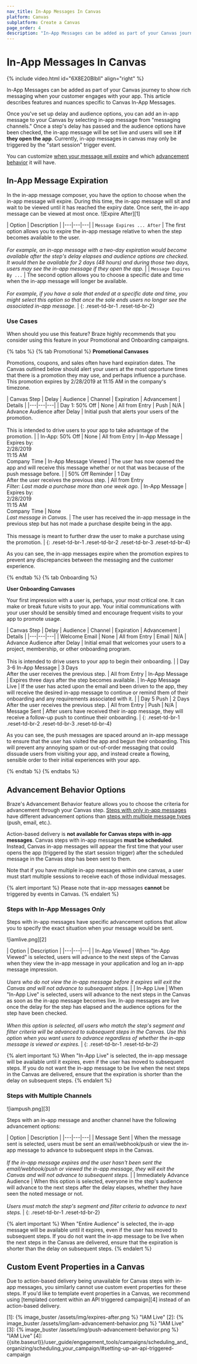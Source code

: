 ```yaml
---
nav_title: In-App Messages In Canvas
platform: Canvas
subplatform: Create a Canvas
page_order: 4
description: "In-App Messages can be added as part of your Canvas journey to show rich messaging when your customer engages with your app. This article describes features and nuances specific to Canvas In-App Messages."
---
```


# In-App Messages In Canvas

{% include video.html id="6X8E20BlblI" align="right" %}

In-App Messages can be added as part of your Canvas journey to show rich messaging when your customer engages with your app. This article describes features and nuances specific to Canvas In-App Messages.

Once you've set up delay and audience options, you can add an in-app message to your Canvas by selecting in-app message from "messaging channels." Once a step's delay has passed and the audience options have been checked, the in-app message will be set live and users will see it __if they open the app__. Currently, in-app messages in canvas may only be triggered by the "start session" trigger event.

You can customize [when your message will expire](#in-app-message-expiration) and which [advancement behavior](#advancement-behavior-options) it will have.

## In-App Message Expiration

In the in-app message composer, you have the option to choose when the in-app message will expire. During this time, the in-app message will sit and wait to be viewed until it has reached the expiry date. Once sent, the in-app message can be viewed at most once.
![Expire After][1]

| Option | Description |
|---|---|---|
| `Message Expires ... After` | The first option allows you to expire the in-app message relative to when the step becomes available to the user. <br> <br> _For example, an in-app message with a two-day expiration would become available after the step's delay elapses and audience options are checked. It would then be available for 2 days (48 hours) and during those two days, users may see the in-app message if they open the app._ |
| `Message Expires By ...` | The second option allows you to choose a specific date and time when the in-app message will longer be available. <br> <br> _For example, if you have a sale that ended at a specific date and time, you might select this option so that once the sale ends users no longer see the associated in-app message._ |
{: .reset-td-br-1 .reset-td-br-2}

### Use Cases

When should you use this feature? Braze highly recommends that you consider using this feature in your Promotional and Onboarding campaigns.

{% tabs %}
  {% tab Promotional %}
__Promotional Canvases__

Promotions, coupons, and sales often have hard expiration dates. The Canvas outlined below should alert your users at the most opportune times that there is a promotion they may use, and perhaps influence a purchase. This promotion expires by 2/28/2019 at 11:15 AM in the company's timezone.

| Canvas Step | Delay | Audience | Channel | Expiration | Advancement | Details |
|---|---|---|
| Day 1: 50% Off | None | All from Entry | Push | N/A | Advance Audience after Delay | Initial push that alerts your users of the promotion. <br>  <br> This is intended to drive users to your app to take advantage of the promotion. |
| In-App: 50% Off | None | All from Entry | In-App Message | Expires by: <br> 2/28/2019 <br> 11:15 AM <br> Company Time | In-App Message Viewed | The user has now opened the app and will receive this message whether or not that was because of the push message before. |
| 50% Off Reminder | 1 Day <br> After the user receives the previous step. | All from Entry <br> _Filter: Last made a purchase more than one week ago._ | In-App Message |  Expires by: <br> 2/28/2019 <br> 11:15 AM <br> Company Time  | None <br> _Last message in Canvas._ | The user has received the in-app message in the previous step but has not made a purchase despite being in the app.  <br>  <br> This message is meant to further draw the user to make a purchase using the promotion. |
{: .reset-td-br-1 .reset-td-br-2 .reset-td-br-3 .reset-td-br-4}

As you can see, the in-app messages expire when the promotion expires to prevent any discrepancies between the messaging and the customer experience.

  {% endtab %}
  {% tab Onboarding %}

__User Onboarding Canvases__

Your first impression with a user is, perhaps, your most critical one. It can make or break future visits to your app. Your initial communications with your user should be sensibly timed and encourage frequent visits to your app to promote usage.

| Canvas Step | Delay | Audience | Channel | Expiration | Advancement | Details |
|---|---|---|
| Welcome Email | None | All from Entry | Email | N/A | Advance Audience after Delay | Initial email that welcomes your users to a project, membership, or other onboarding program. <br>  <br> This is intended to drive users to your app to begin their onboarding. |
| Day 3-6 In-App Message | 3 Days <br> After the user receives the previous step. | All from Entry | In-App Message | Expires three days after the step becomes available. | In-App Message Live | If the user has acted upon the email and been driven to the app, they will receive the desired in-app message to continue or remind them of their onboarding and any requirements associated with it. |
| Day 5 Push | 2 Days <br> After the user receives the previous step. | All from Entry | Push |  N/A  | Message Sent | After users have received their in-app message, they will receive a follow-up push to continue their onboarding. |
{: .reset-td-br-1 .reset-td-br-2 .reset-td-br-3 .reset-td-br-4}

As you can see, the push messages are spaced around an in-app message to ensure that the user has visited the app and begun their onboarding. This will prevent any annoying spam or out-of-order messaging that could dissuade users from visiting your app, and instead create a flowing, sensible order to their initial experiences with your app.

  {% endtab %}
{% endtabs %}

## Advancement Behavior Options

Braze's Advancement Behavior feature allows you to choose the criteria for advancement through your Canvas step. [Steps with only in-app messages](#steps-with-in-app-messages-only) have different advancement options than [steps with multiple message types](#steps-with-multiple-message-channels) (push, email, etc.).

Action-based delivery is __not available for Canvas steps with in-app messages__. Canvas steps with in-app messages __must be scheduled__. Instead, Canvas in-app messages will appear the first time that your user opens the app (triggered by the start session trigger) after the scheduled message in the Canvas step has been sent to them.

Note that if you have multiple in-app messages within one canvas, a user must start multiple sessions to receive each of those individual messages.

{% alert important %}
Please note that in-app messages __cannot__ be triggered by events in Canvas.
{% endalert %}

### Steps with In-App Messages Only

Steps with in-app messages have specific advancement options that allow you to specify the exact situation when your message would be sent.

![iamlive.png][2]

| Option | Description |
|---|---|---|
| In-App Viewed | When "In-App Viewed" is selected, users will advance to the next steps of the Canvas when they view the in-app message in your application and log an in-app message impression.  <br> <br> _Users who do not view the in-app message before it expires will exit the Canvas and will not advance to subsequent steps._ |
| In-App Live | When "In-App Live" is selected, users will advance to the next steps in the Canvas as soon as the in-app message becomes live. In-app messages are live once the delay for the step has elapsed and the audience options for the step have been checked.  <br> <br> _When this option is selected, all users who match the step's segment and filter criteria will be advanced to subsequent steps in the Canvas. Use this option when you want users to advance regardless of whether the in-app message is viewed or expires._ |
{: .reset-td-br-1 .reset-td-br-2}

{% alert important %}
  When "In-App Live" is selected, the in-app message will be available until it expires, even if the user has moved to subsequent steps. If you do not want the in-app message to be live when the next steps in the Canvas are delivered, ensure that the expiration is shorter than the delay on subsequent steps.
{% endalert %}


### Steps with Multiple Channels

![iampush.png][3]

Steps with an in-app message and another channel have the following advancement options:

| Option | Description |
|---|---|---|
| Message Sent | When the message sent is selected, users must be sent an email/webhook/push or view the in-app message to advance to subsequent steps in the Canvas.  <br> <br>  _If the in-app message expires and the user hasn't been sent the email/webhook/push or viewed the in-app message, they will exit the Canvas and will not advance to subsequent steps._ |
| Immediately Advance Audience | When this option is selected, everyone in the step's audience will advance to the next steps after the delay elapses, whether they have seen the noted message or not.  <br> <br> _Users must match the step's segment and filter criteria to advance to next steps._ |
{: .reset-td-br-1 .reset-td-br-2}

{% alert important %}
  When "Entire Audience" is selected, the in-app message will be available until it expires, even if the user has moved to subsequent steps. If you do not want the in-app message to be live when the next steps in the Canvas are delivered, ensure that the expiration is shorter than the delay on subsequent steps.
{% endalert %}

## Custom Event Properties in a Canvas
Due to action-based delivery being unavailable for Canvas steps with in-app messages, you similarly cannot use custom event properties for these steps. If you'd like to template event properties in a Canvas, we recommend using [templated content within an API triggered campaign][4] instead of an action-based delivery. 



[1]: {% image_buster /assets/img/expires-after.png %} "IAM Live"
[2]: {% image_buster /assets/img/iam-advancement-behavior.png %} "IAM Live"
[3]: {% image_buster /assets/img/push-advancement-behavior.png %} "IAM Live"
[4]: {{site.baseurl}}/user_guide/engagement_tools/campaigns/scheduling_and_organizing/scheduling_your_campaign/#setting-up-an-api-triggered-campaign
